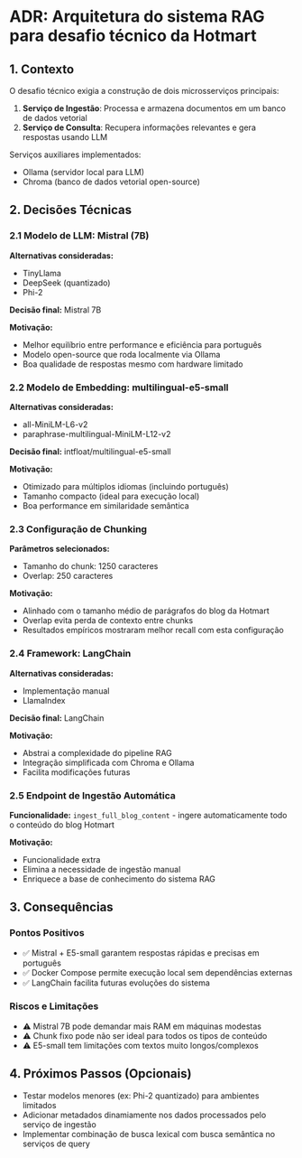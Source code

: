 # ADR: Arquitetura do sistema RAG para desafio técnico da Hotmart 

## 1. Contexto
O desafio técnico exigia a construção de dois microsserviços principais:
1. **Serviço de Ingestão**: Processa e armazena documentos em um banco de dados vetorial
2. **Serviço de Consulta**: Recupera informações relevantes e gera respostas usando LLM

Serviços auxiliares implementados:
- Ollama (servidor local para LLM)
- Chroma (banco de dados vetorial open-source)

## 2. Decisões Técnicas

### 2.1 Modelo de LLM: Mistral (7B)
**Alternativas consideradas:**
- TinyLlama
- DeepSeek (quantizado)
- Phi-2

**Decisão final:** Mistral 7B

**Motivação:**
- Melhor equilíbrio entre performance e eficiência para português
- Modelo open-source que roda localmente via Ollama
- Boa qualidade de respostas mesmo com hardware limitado

### 2.2 Modelo de Embedding: multilingual-e5-small
**Alternativas consideradas:**
- all-MiniLM-L6-v2
- paraphrase-multilingual-MiniLM-L12-v2

**Decisão final:** intfloat/multilingual-e5-small

**Motivação:**
- Otimizado para múltiplos idiomas (incluindo português)
- Tamanho compacto (ideal para execução local)
- Boa performance em similaridade semântica

### 2.3 Configuração de Chunking
**Parâmetros selecionados:**
- Tamanho do chunk: 1250 caracteres
- Overlap: 250 caracteres

**Motivação:**
- Alinhado com o tamanho médio de parágrafos do blog da Hotmart
- Overlap evita perda de contexto entre chunks
- Resultados empíricos mostraram melhor recall com esta configuração

### 2.4 Framework: LangChain
**Alternativas consideradas:**
- Implementação manual
- LlamaIndex

**Decisão final:** LangChain

**Motivação:**
- Abstrai a complexidade do pipeline RAG
- Integração simplificada com Chroma e Ollama
- Facilita modificações futuras

### 2.5 Endpoint de Ingestão Automática
**Funcionalidade:**
`ingest_full_blog_content` - ingere automaticamente todo o conteúdo do blog Hotmart

**Motivação:**
- Funcionalidade extra
- Elimina a necessidade de ingestão manual
- Enriquece a base de conhecimento do sistema RAG

## 3. Consequências

### Pontos Positivos
- ✅ Mistral + E5-small garantem respostas rápidas e precisas em português
- ✅ Docker Compose permite execução local sem dependências externas
- ✅ LangChain facilita futuras evoluções do sistema

### Riscos e Limitações
- ⚠️ Mistral 7B pode demandar mais RAM em máquinas modestas
- ⚠️ Chunk fixo pode não ser ideal para todos os tipos de conteúdo
- ⚠️ E5-small tem limitações com textos muito longos/complexos

## 4. Próximos Passos (Opcionais)
- Testar modelos menores (ex: Phi-2 quantizado) para ambientes limitados
- Adicionar metadados dinamiamente nos dados processados pelo serviço de ingestão
- Implementar combinação de busca lexical com busca semântica no serviços de query
